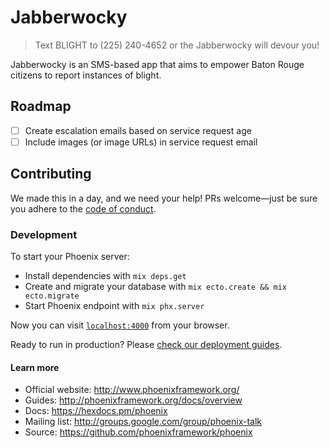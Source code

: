# Jabberwocky

> Text BLIGHT to (225) 240-4652 or the Jabberwocky will devour you!

Jabberwocky is an SMS-based app that aims to empower Baton Rouge citizens to report instances of blight.

## Roadmap

- [ ] Create escalation emails based on service request age
- [ ] Include images (or image URLs) in service request email

## Contributing

We made this in a day, and we need your help! PRs welcome—just be sure you adhere to the [code of conduct](https://github.com/ngscheurich/jabberwocky/blob/master/CODE_OF_CONDUCT.md).

### Development

To start your Phoenix server:

  * Install dependencies with `mix deps.get`
  * Create and migrate your database with `mix ecto.create && mix ecto.migrate`
  * Start Phoenix endpoint with `mix phx.server`

Now you can visit [`localhost:4000`](http://localhost:4000) from your browser.

Ready to run in production? Please [check our deployment guides](http://www.phoenixframework.org/docs/deployment).

#### Learn more

  * Official website: http://www.phoenixframework.org/
  * Guides: http://phoenixframework.org/docs/overview
  * Docs: https://hexdocs.pm/phoenix
  * Mailing list: http://groups.google.com/group/phoenix-talk
  * Source: https://github.com/phoenixframework/phoenix
